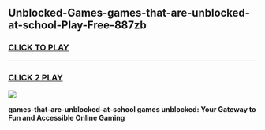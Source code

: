 
## Unblocked-Games-games-that-are-unblocked-at-school-Play-Free-887zb
<h3>
<a href="https://premium76.site?title=games-that-are-unblocked-at-school&ref=10A">CLICK TO PLAY</a></h3>
<hr>

<h3>
<a href="https://premium76.site?title=games-that-are-unblocked-at-school&ref=10A">CLICK 2 PLAY</a>
  
</h3>

<a href="https://premium76.site?title=games-that-are-unblocked-at-school&ref=10A"><img src="https://clearcache.store/games.png"></a>


**games-that-are-unblocked-at-school games unblocked: Your Gateway to Fun and Accessible Online Gaming**
